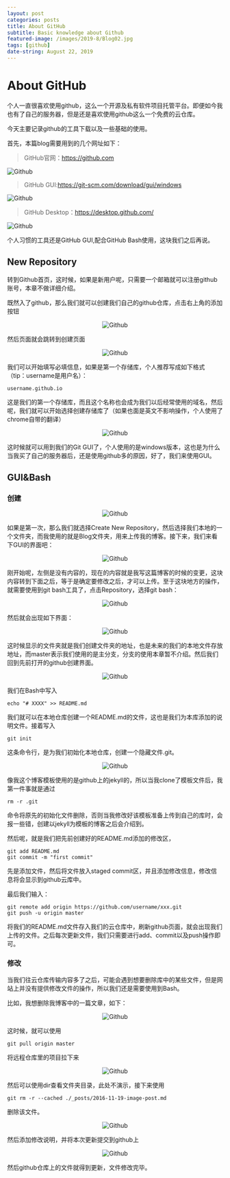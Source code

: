 ```yaml
---
layout: post
categories: posts
title: About GitHub
subtitle: Basic knowledge about Github
featured-image: /images/2019-8/Blog02.jpg
tags: [github]
date-string: August 22, 2019
---
```


# About GitHub
个人一直很喜欢使用github，这么一个开源及私有软件项目托管平台。即便如今我也有了自己的服务器，但是还是喜欢使用github这么一个免费的云仓库。

今天主要记录github的工具下载以及一些基础的使用。

首先，本篇blog需要用到的几个网址如下：

>GitHub官网：https://github.com

![Github](/images/2019-8-22/Blog04.jpg)

>GitHub GUI:https://git-scm.com/download/gui/windows

![Github](/images/2019-8-22/Blog02.jpg)

>GitHub Desktop：https://desktop.github.com/

![Github](/images/2019-8-22/Blog01.jpg)

个人习惯的工具还是GitHub GUI,配合GitHub Bash使用，这块我们之后再说。

## New Repository

转到Github首页，这时候，如果是新用户呢，只需要一个邮箱就可以注册github账号，本章不做详细介绍。

既然入了github，那么我们就可以创建我们自己的github仓库，点击右上角的添加按钮

<center>

![Github](/images/2019-8-22/Blog05.png)

</center>

然后页面就会跳转到创建页面

<center>

![Github](/images/2019-8-22/Blog06.png)

</center>

我们可以开始填写必填信息，如果是第一个存储库，个人推荐写成如下格式（tip：username是用户名）：

    username.github.io

这是我们的第一个存储库，而且这个名称也会成为我们以后经常使用的域名，然后呢，我们就可以开始选择创建存储库了（如果也面是英文不影响操作，个人使用了chrome自带的翻译）

<center>

![Github](/images/2019-8-22/Blog07.png)

</center>

这时候就可以用到我们的Git GUI了，个人使用的是windows版本，这也是为什么当我买了自己的服务器后，还是使用github多的原因，好了，我们来使用GUI。

## GUI&Bash

### 创建

<center>

![Github](/images/2019-8-22/Blog11.png)

</center>

如果是第一次，那么我们就选择Create New Repository，然后选择我们本地的一个文件夹，而我使用的就是Blog文件夹，用来上传我的博客。接下来，我们来看下GUI的界面吧：

<center>

![Github](/images/2019-8-22/Blog08.png)

</center>

刚开始呢，左侧是没有内容的，现在的内容就是我写这篇博客的时候的变更，这块内容转到下面之后，等于是确定要修改之后，才可以上传。至于这块地方的操作，就需要使用到git bash工具了，点击Repository，选择git bash：

<center>

![Github](/images/2019-8-22/Blog09.png)

</center>

然后就会出现如下界面：

<center>

![Github](/images/2019-8-22/Blog10.png)

</center>

这时候显示的文件夹就是我们创建文件夹的地址，也是未来的我们的本地文件存放地址，而master表示我们使用的是主分支，分支的使用本章暂不介绍。然后我们回到先前打开的github创建界面。

<center>

![Github](/images/2019-8-22/Blog07.png)

</center>

我们在Bash中写入

    echo "# XXXX" >> README.md

我们就可以在本地仓库创建一个README.md的文件，这也是我们为本库添加的说明文件。接着写入

    git init

这条命令行，是为我们初始化本地仓库，创建一个隐藏文件.git。

<center>

![Github](/images/2019-8-22/Blog03.jpg)

</center>

像我这个博客模板使用的是github上的jekyll的，所以当我clone了模板文件后，我第一件事就是通过 

    rm -r .git

命令将原先的初始化文件删除，否则当我修改好该模板准备上传到自己的库时，会报一些错，创建以jekyll为模板的博客之后会介绍到。

然后呢，就是我们把先前创建好的README.md添加的修改区，

    git add README.md
    git commit -m "first commit"

先是添加文件，然后将文件放入staged commit区，并且添加修改信息，修改信息将会显示到github云库中。

最后我们输入：

    git remote add origin https://github.com/username/xxx.git
    git push -u origin master

将我们的README.md文件存入我们的云仓库中，刷新github页面，就会出现我们上传的文件。之后每次更新文件，我们只需要进行add、commit以及push操作即可。

### 修改

当我们往云仓库传输内容多了之后，可能会遇到想要删除库中的某些文件，但是网站上并没有提供修改文件的操作，所以我们还是需要使用到Bash。

比如，我想删除我博客中的一篇文章，如下：

<center>

![Github](/images/2019-8-22/Blog12.png)

</center>

这时候，就可以使用

    git pull origin master

将远程仓库里的项目拉下来

<center>

![Github](/images/2019-8-22/Blog13.png)

</center>

然后可以使用dir查看文件夹目录，此处不演示，接下来使用

    git rm -r --cached ./_posts/2016-11-19-image-post.md

删除该文件。

<center>

![Github](/images/2019-8-22/Blog14.png)

</center>

然后添加修改说明，并将本次更新提交到github上

<center>

![Github](/images/2019-8-22/Blog15.png)

</center>

然后github仓库上的文件就得到更新，文件修改完毕。

